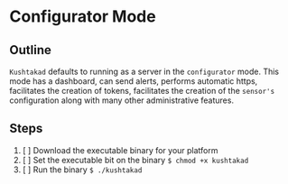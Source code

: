 # Configurator Mode

## Outline

`Kushtakad` defaults to running as a server in the `configurator` mode. This mode has a dashboard, can send alerts, performs automatic https, facilitates the creation of tokens, facilitates the creation of the `sensor's` configuration along with many other administrative features.

## Steps

1. [ ] Download the executable binary for your platform
2. [ ] Set the executable bit on the binary `$ chmod +x kushtakad`
3. [ ] Run the binary `$ ./kushtakad`

